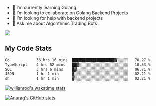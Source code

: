 
- 🌱 I’m currently learning Golang
- 👯 I’m looking to collaborate on Golang Backend Projects
- 🤔 I’m looking for help with backend projects
- 💬 Ask me about Algorithmic Trading Bots

![](https://github-profile-trophy.vercel.app/?username=kevinbarrero)

## My Code Stats

<!--START_SECTION:waka-->

```txt
Go            36 hrs 16 mins  ███████████████████▓░░░░░   78.27 %
TypeScript    4 hrs 52 mins   ██▓░░░░░░░░░░░░░░░░░░░░░░   10.53 %
SQL           3 hrs 6 mins    █▓░░░░░░░░░░░░░░░░░░░░░░░   06.71 %
JSON          1 hr 1 min      ▓░░░░░░░░░░░░░░░░░░░░░░░░   02.21 %
sh            1 hr 1 min      ▓░░░░░░░░░░░░░░░░░░░░░░░░   02.21 %
```

<!--END_SECTION:waka-->

[![willianrod's wakatime stats](https://github-readme-stats.vercel.app/api/wakatime?username=holdandup&layout=compact&theme=react&custom_title=Wakatime%20All%20Time%20Stats&langs_count=8)](https://github.com/anuraghazra/github-readme-stats)

[![Anurag's GitHub stats](https://github-readme-stats.vercel.app/api?username=Kevinbarrero)](https://github.com/anuraghazra/github-readme-stats)




